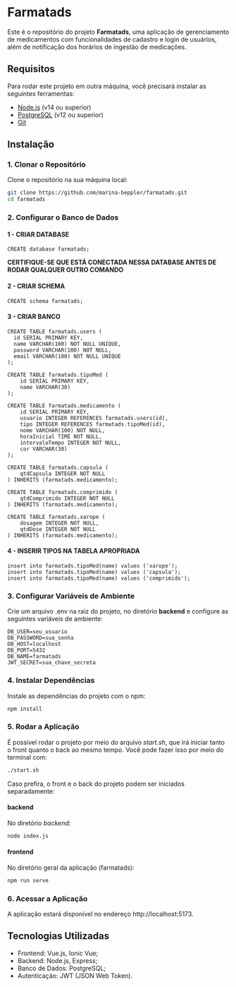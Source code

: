 # Farmatads

Este é o repositório do projeto **Farmatads**, uma aplicação de gerenciamento de medicamentos com funcionalidades de cadastro e login de usuários, além de notificação dos horários de ingestão de medicações.

## Requisitos

Para rodar este projeto em outra máquina, você precisará instalar as seguintes ferramentas:

- [Node.js](https://nodejs.org/) (v14 ou superior)
- [PostgreSQL](https://www.postgresql.org/) (v12 ou superior)
- [Git](https://git-scm.com/)

## Instalação

### 1. Clonar o Repositório

Clone o repositório na sua máquina local:

```bash
git clone https://github.com/marina-beppler/farmatads.git
cd farmatads
```
### 2. Configurar o Banco de Dados
#### 1 - CRIAR DATABASE

```
CREATE database farmatads;
```

**CERTIFIQUE-SE QUE ESTÁ CONECTADA NESSA DATABASE ANTES DE RODAR QUALQUER OUTRO COMANDO**

#### 2 - CRIAR SCHEMA

```
CREATE schema farmatads;
```

#### 3 - CRIAR BANCO

```
CREATE TABLE farmatads.users (
  id SERIAL PRIMARY KEY,
  name VARCHAR(100) NOT NULL UNIQUE,
  password VARCHAR(100) NOT NULL,
  email VARCHAR(100) NOT NULL UNIQUE
);

CREATE TABLE farmatads.tipoMed (
    id SERIAL PRIMARY KEY,
    name VARCHAR(30)
);

CREATE TABLE farmatads.medicamento (
    id SERIAL PRIMARY KEY,
    usuario INTEGER REFERENCES farmatads.users(id),
    tipo INTEGER REFERENCES farmatads.tipoMed(id),
    nome VARCHAR(100) NOT NULL,
    horaInicial TIME NOT NULL,
    intervaloTempo INTEGER NOT NULL,
    cor VARCHAR(30)
);

CREATE TABLE farmatads.capsula (
    qtdCapsula INTEGER NOT NULL
) INHERITS (farmatads.medicamento);

CREATE TABLE farmatads.comprimido (
    qtdComprimido INTEGER NOT NULL
) INHERITS (farmatads.medicamento);

CREATE TABLE farmatads.xarope (
    dosagem INTEGER NOT NULL,
    qtdDose INTEGER NOT NULL
) INHERITS (farmatads.medicamento);
```

#### 4 - INSERIR TIPOS NA TABELA APROPRIADA

```
insert into farmatads.tipoMed(name) values ('xarope');
insert into farmatads.tipoMed(name) values ('capsula');
insert into farmatads.tipoMed(name) values ('comprimido');
```
### 3. Configurar Variáveis de Ambiente
Crie um arquivo .env na raiz do projeto, no diretório **backend** e configure as seguintes variáveis de ambiente:

```env
DB_USER=seu_usuario
DB_PASSWORD=sua_senha
DB_HOST=localhost
DB_PORT=5432
DB_NAME=farmatads
JWT_SECRET=sua_chave_secreta
```
### 4. Instalar Dependências

Instale as dependências do projeto com o npm:

```bash
npm install
```
### 5. Rodar a Aplicação

É possível rodar o projeto por meio do arquivo *start.sh*, que irá iniciar tanto o front quanto o back ao mesmo tempo. Você pode fazer isso por meio do terminal com:

```bash
./start.sh
```
Caso prefira, o front e o back do projeto podem ser iniciados separadamente:

#### backend
No diretório *backend*:

```bash
node index.js
```

#### frontend
No diretório geral da aplicação (farmatads):

```bash
npm run serve
```
### 6. Acessar a Aplicação
A aplicação estará disponível no endereço http://localhost:5173.

## Tecnologias Utilizadas
* Frontend: Vue.js, Ionic Vue;
* Backend: Node.js, Express;
* Banco de Dados: PostgreSQL;
* Autenticação: JWT (JSON Web Token).



